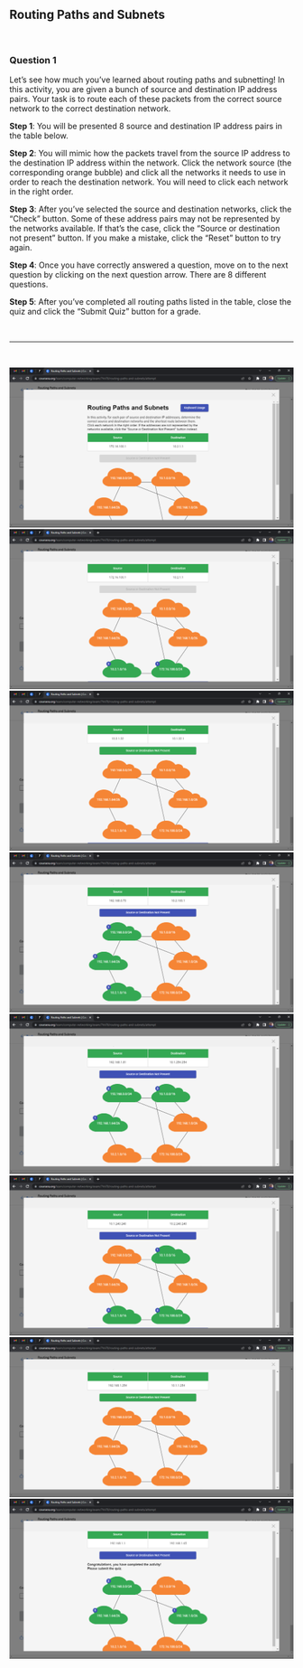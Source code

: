 ## Routing Paths and Subnets

<br>

### Question 1

Let’s see how much you’ve learned about routing paths and subnetting! In this activity, you are given a bunch of source and destination IP address pairs. Your task is to route each of these packets from the correct source network to the correct destination network.

**Step 1**: You will be presented 8 source and destination IP address pairs in the table below.

**Step 2**: You will mimic how the packets travel from the source IP address to the destination IP address within the network. Click the network source (the corresponding orange bubble) and click all the networks it needs to use in order to reach the destination network. You will need to click each network in the right order.

**Step 3**: After you’ve selected the source and destination networks, click the “Check” button. Some of these address pairs may not be represented by the networks available. If that’s the case, click the “Source or destination not present” button. If you make a mistake, click the “Reset” button to try again.

**Step 4**: Once you have correctly answered a question, move on to the next question by clicking on the next question arrow. There are 8 different questions.

**Step 5**: After you’ve completed all routing paths listed in the table, close the quiz and click the “Submit Quiz” button for a grade.

<br><hr><br>

![path](screenshots/screenshot1.png)
![path](screenshots/screenshot2.png)
![path](screenshots/screenshot3.png)
![path](screenshots/screenshot4.png)
![path](screenshots/screenshot5.png)
![path](screenshots/screenshot6.png)
![path](screenshots/screenshot7.png)
![path](screenshots/screenshot8.png)
